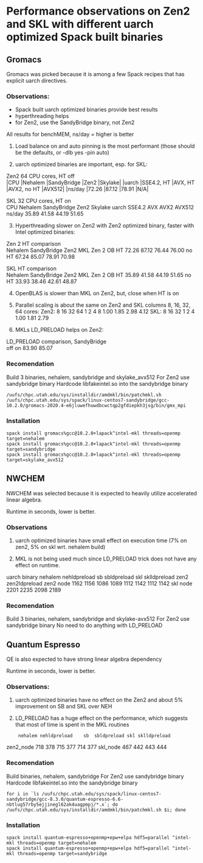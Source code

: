 # Performance observations on Zen2 and SKL with different uarch optimized Spack built binaries

## Gromacs

Gromacs was picked because it is among a few Spack recipes that has explicit uarch directives.

### Observations:

- Spack built uarch optimized binaries provide best results
- hyperthreading helps
- for Zen2, use the SandyBridge binary, not Zen2

All results for benchMEM, ns/day = higher is better

1. Load balance on and auto pinning is the most performant (those should be the defaults, or -dlb yes -pin auto)

2. uarch optimized binaries are important, esp. for SKL:

Zen2 64 CPU cores, HT off				
|CPU	|Nehalem	|SandyBridge	|Zen2		|Skylake|
|uarch	|SSE4.2, HT	|AVX, HT	|AVX2, no HT	|AVX512|
|ns/day	|72.26		|87.12		|78.91		|N/A|

SKL 32 CPU cores, HT on				
CPU	Nehalem	SandyBridge	Zen2	Skylake
uarch	SSE4.2	AVX		AVX2	AVX512
ns/day	35.89	41.58		44.19	51.65

3. Hyperthreading slower on Zen2 with Zen2 optimized binary, faster with Intel optimized binaries:

Zen 2 HT comparison				
	Nehalem	SandyBridge	Zen2 MKL	Zen 2 OB
HT	72.26	87.12		76.44		76.00
no HT	67.24	85.07		78.91		70.98

SKL HT comparison				
	Nehalem	SandyBridge	Zen2 MKL	Zen 2 OB
HT	35.89	41.58	44.19	51.65
no HT	33.93	38.46	42.61	48.87

4. OpenBLAS is slower than MKL on Zen2, but, close when HT is on

5. Parallel scaling is about the same on Zen2 and SKL columns 8, 16, 32, 64 cores:
Zen2:
8	16	32	64
1	2	4	8
1.00	1.85	2.98	4.12
SKL:
8	16	32
1	2	4
1.00	1.81	2.79

6. MKLs LD_PRELOAD helps on Zen2:

LD_PRELOAD comparison, SandyBridge	
off	on
83.90	85.07

### Recomendation

Build 3 binaries, nehalem, sandybridge and skylake_avx512
For Zen2 use sandybridge binary
Hardcode libfakeintel.so into the sandybridge binary
```
/uufs/chpc.utah.edu/sys/installdir/amdmkl/bin/patchmkl.sh /uufs/chpc.utah.edu/sys/spack/linux-centos7-sandybridge/gcc-10.2.0/gromacs-2020.4-e6jluwefhuwdbcwctqp2gfdiepkh3jsg/bin/gmx_mpi
```

### Installation
```
spack install gromacs%gcc@10.2.0+lapack^intel-mkl threads=openmp target=nehalem
spack install gromacs%gcc@10.2.0+lapack^intel-mkl threads=openmp target=sandybridge
spack install gromacs%gcc@10.2.0+lapack^intel-mkl threads=openmp target=skylake_avx512
```

## NWCHEM

NWCHEM was selected because it is expected to heavily utilize accelerated linear algebra.

Runtime in seconds, lower is better.

### Observations

1. uarch optimized binaries have small effect on execution time (7% on zen2, 5% on skl wrt. nehalem build)

2. MKL is not being used much since LD_PRELOAD trick does not have any effect on runtime.

uarch binary	nehalem	nehldpreload	sb	sbldpreload	skl	sklldpreload	zen2	zen2ldpreload
zen2 node	1162	1156		1086	1089		1112	1142		1112	1142
skl node	2201			2235			2098			2189	

### Recomendation

Build 3 binaries, nehalem, sandybridge and skylake-avx512
For Zen2 use sandybridge binary
No need to do anything with LD_PRELOAD

## Quantum Espresso

QE is also expected to have strong linear algebra dependency


Runtime in seconds, lower is better.

### Observations:

1. uarch optimized binaries have no effect on the Zen2 and about 5% improvement on SB and SKL over NEH

2. LD_PRELOAD has a huge effect on the performance, which suggests that most of time is spent in the MKL routines

		nehalem	nehldpreload	sb	sbldpreload	skl	sklldpreload
zen2_node	718	378		715	377		714	377
skl_node	467			442	443		444	

### Recomendation

Build binaries, nehalem, sandybridge
For Zen2 use sandybridge binary
Hardcode libfakeintel.so into the sandybridge binary
```
for i in `ls /uufs/chpc.utah.edu/sys/spack/linux-centos7-sandybridge/gcc-8.3.0/quantum-espresso-6.6-nbtlug57rby5ejjinegl62ak4uagpmpj/*.x`; do /uufs/chpc.utah.edu/sys/installdir/amdmkl/bin/patchmkl.sh $i; done
```

### Installation
```
spack install quantum-espresso+openmp+epw+elpa hdf5=parallel ^intel-mkl threads=openmp target=nehalem
spack install quantum-espresso+openmp+epw+elpa hdf5=parallel ^intel-mkl threads=openmp target=sandybridge
```
